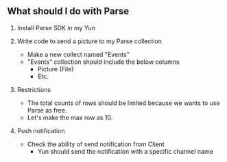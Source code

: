 ## What should I do with Parse

1. Install Parse SDK in my Yun

2. Write code to send a picture to my Parse collection
   - Make a new collect named "Events"
   - "Events" collection should include the below columns
     - Picture (File)
      - Etc.

3. Restrictions
   - The total counts of rows should be limited because we wants to use Parse as free.
   - Let's make the max row as 10.

4. Push notification
   - Check the ability of send notification from Client
     - Yun should send the notification with a specific channel name